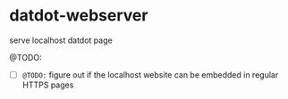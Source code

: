 # datdot-webserver
serve localhost datdot page

@TODO:
* [ ] `@TODO:` figure out if the localhost website can be embedded in regular HTTPS pages